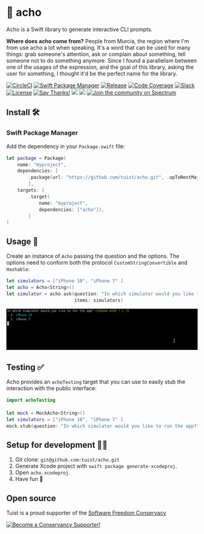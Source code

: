 # 🍋 acho

Acho is a Swift library to generate interactive CLI prompts.

**Where does acho come from?** People from Murcia, the region where I'm from use acho a lot when speaking. It's a word that can be used for many things: grab someone's attention, ask or complain about something, tell someone not to do something anymore. Since I found a parallelism between one of the usages of the expression, and the goal of this library, asking the user for something, I thought it'd be the perfect name for the library.

[![CircleCI](https://circleci.com/gh/tuist/acho.svg?style=svg)](https://circleci.com/gh/tuist/acho)
[![Swift Package Manager](https://img.shields.io/badge/swift%20package%20manager-compatible-brightgreen.svg)](https://swift.org/package-manager/)
[![Release](https://img.shields.io/github/release/tuist/acho.svg)](https://github.com/tuist/acho/releases)
[![Code Coverage](https://codecov.io/gh/tuist/acho/branch/master/graph/badge.svg)](https://codecov.io/gh/tuist/acho)
[![Slack](http://slack.tuist.io/badge.svg)](http://slack.tuist.io/)
[![License](https://img.shields.io/badge/License-MIT-yellow.svg)](https://github.com/tuist/acho/blob/master/LICENSE.md)
[![Say Thanks!](https://img.shields.io/badge/Say%20Thanks-!-1EAEDB.svg)](https://saythanks.io/to/pepibumur)
<img src="https://opencollective.com/tuistapp/tiers/backer/badge.svg?label=backer&color=brightgreen" />
<img src="https://opencollective.com/tuistapp/tiers/sponsor/badge.svg?label=sponsor&color=brightgreen" />
[![Join the community on Spectrum](https://withspectrum.github.io/badge/badge.svg)](https://spectrum.chat/tuist)

## Install 🛠

### Swift Package Manager

Add the dependency in your `Package.swift` file:

```swift
let package = Package(
    name: "myproject",
    dependencies: [
        .package(url: "https://github.com/tuist/acho.git", .upToNextMajor(from: "6.2.0")),
        ],
    targets: [
        .target(
            name: "myproject",
            dependencies: ["acho"]),
        ]
)
```

## Usage 🚀

Create an instance of `Acho` passing the question and the options. The options need to conform both the protocol `CustomStringConvertible` and `Hashable`:

```swift
let simulators = ["iPhone 10", "iPhone 7" ]
let acho = Acho<String>()
let simulator = acho.ask(question: "In which simulator would you like to run the app?",
                         items: simulators)
```

![gif](assets/acho.gif)

## Testing ✅

Acho provides an `achoTesting` target that you can use to easily stub the interaction with the public interface:

```swift
import achoTesting

let mock = MockAcho<String>()
let simulators = ["iPhone 10", "iPhone 7" ]
mock.stub(question: "In which simulator would you like to run the app?", items: simulators, with: "iPhone 7")
```

## Setup for development 👩‍💻

1.  Git clone: `git@github.com:tuist/acho.git`
2.  Generate Xcode project with `swift package generate-xcodeproj`.
3.  Open `acho.xcodeproj`.
4.  Have fun 🤖

## Open source

Tuist is a proud supporter of the [Software Freedom Conservacy](https://sfconservancy.org/)

<a href="https://sfconservancy.org/supporter/"><img src="https://sfconservancy.org/img/supporter-badge.png" width="194" height="90" alt="Become a Conservancy Supporter!" border="0"/></a>
